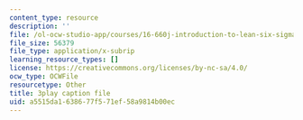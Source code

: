 ```yaml
---
content_type: resource
description: ''
file: /ol-ocw-studio-app/courses/16-660j-introduction-to-lean-six-sigma-methods-january-iap-2012/a5515da1638677f571ef58a9814b00ec_Swo3Lvw7ivg.srt
file_size: 56379
file_type: application/x-subrip
learning_resource_types: []
license: https://creativecommons.org/licenses/by-nc-sa/4.0/
ocw_type: OCWFile
resourcetype: Other
title: 3play caption file
uid: a5515da1-6386-77f5-71ef-58a9814b00ec
---
```

